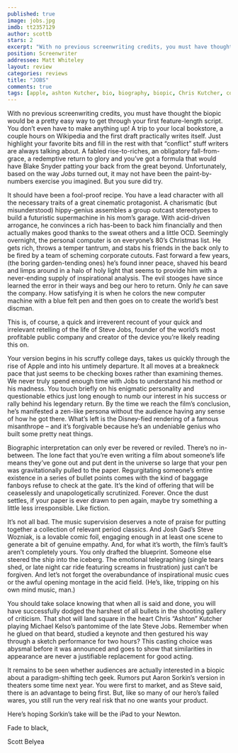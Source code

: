 ```yaml
---
published: true
image: jobs.jpg
imdb: tt2357129
author: scottb
stars: 2
excerpt: "With no previous screenwriting credits, you must have thought the biopic would be a pretty easy way to get through your first feature-length script. You don&rsquo;t even have to make anything up! A trip to your local bookstore, a couple hours on Wikipedia and the first draft practically writes itself. Just highlight your favorite bits and fill in the rest with that &ldquo;conflict&rdquo; stuff writers are always talking about. A fabled rise-to-riches, an obligatory fall-from-grace, a redemptive return to glory and you&rsquo;ve got a formula that would have Blake Snyder patting your back from the great beyond. Unfortunately, based on the way <em>Jobs </em>turned out, it may not have been the paint-by-numbers exercise you imagined. But you sure did try."
position: Screenwriter
addressee: Matt Whiteley
layout: review
categories: reviews
title: "JOBS"
comments: true
tags: [apple, ashton Kutcher, bio, biography, biopic, Chris Kutcher, computer, Jobs, Letters, movie, Steve, steve jobs, Woz]
---
```

<p>With no previous screenwriting credits, you must have thought the biopic would be a pretty easy way to get through your first feature-length script. You don&rsquo;t even have to make anything up! A trip to your local bookstore, a couple hours on Wikipedia and the first draft practically writes itself. Just highlight your favorite bits and fill in the rest with that &ldquo;conflict&rdquo; stuff writers are always talking about. A fabled rise-to-riches, an obligatory fall-from-grace, a redemptive return to glory and you&rsquo;ve got a formula that would have Blake Snyder patting your back from the great beyond. Unfortunately, based on the way <em>Jobs </em>turned out, it may not have been the paint-by-numbers exercise you imagined. But you sure did try.</p>
<p>It should have been a fool-proof recipe. You have a lead character with all the necessary traits of a great cinematic protagonist. A charismatic (but misunderstood) hippy-genius assembles a group outcast stereotypes to build a futuristic supermachine in his mom&rsquo;s garage. With acid-driven arrogance, he convinces a rich has-been to back him financially and then actually makes good thanks to the sweat others and a little OCD. Seemingly overnight, the personal computer is on everyone&rsquo;s 80&rsquo;s Christmas list. He gets rich, throws a temper tantrum, and stabs his friends in the back only to be fired by a team of scheming corporate cutouts. Fast forward a few years, (the boring garden-tending ones) he&rsquo;s found inner peace, shaved his beard and limps around in a halo of holy light that seems to provide him with a never-ending supply of inspirational analysis. The evil stooges have since learned the error in their ways and beg our hero to return. Only <em>he </em>can save the company. How satisfying it is when he colors the new computer machine with a blue felt pen and then goes on to create the world&rsquo;s best discman.</p>
<p>This is, of course, a quick and irreverent recount of your quick and irrelevant retelling of the life of Steve Jobs, founder of the world&rsquo;s most profitable public company and creator of the device you&rsquo;re likely reading this on.</p>
<p>Your version begins in his scruffy college days, takes us quickly through the rise of Apple and into his untimely departure. It all moves at a breakneck pace that just seems to be checking boxes rather than examining themes. We never truly spend enough time with Jobs to understand his method or his madness. You touch briefly on his enigmatic personality and questionable ethics just long enough to numb our interest in his success or rally behind his legendary return. By the time we reach the film&rsquo;s conclusion, he&rsquo;s manifested a zen-like persona without the audience having any sense of how he got there. What&rsquo;s left is the Disney-fied rendering of a famous misanthrope &ndash; and it&rsquo;s forgivable because he&rsquo;s an undeniable genius who built some pretty neat things.</p>
<p>Biographic interpretation can only ever be revered or reviled. There&rsquo;s no in-between. The lone fact that you&rsquo;re even writing a film about someone&rsquo;s life means they&rsquo;ve gone out and put dent in the universe so large that your pen was gravitationally pulled to the paper. Regurgitating someone&rsquo;s entire existence in a series of bullet points comes with the kind of baggage fanboys refuse to check at the gate. It&rsquo;s the kind of offering that will be ceaselessly and unapologetically scrutinized. Forever. Once the dust settles, if your paper is ever drawn to pen again, maybe try something a little less irresponsible. Like fiction.</p>
<p>It&rsquo;s not all bad. The music supervision deserves a note of praise for putting together a collection of relevant period classics. And Josh Gad&rsquo;s Steve Wozniak, is a lovable comic foil, engaging enough in at least one scene to generate a bit of genuine empathy. And, for what it&rsquo;s worth, the film&rsquo;s fault&rsquo;s aren&rsquo;t completely yours. You only drafted the blueprint. Someone else steered the ship into the iceberg. The emotional telegraphing (single tears shed, or late night car ride featuring screams in frustration) just can&rsquo;t be forgiven. And let&rsquo;s not forget the overabundance of inspirational music cues or the awful opening montage in the acid field. (He&rsquo;s, like, tripping on his own mind music, man.)</p>
<p>You should take solace knowing that when all is said and done, you will have successfully dodged the harshest of all bullets in the shooting gallery of criticism. That shot will land square in the heart Chris &ldquo;Ashton&rdquo; Kutcher playing Michael Kelso&rsquo;s pantomime of the late Steve Jobs. Remember when he glued on that beard, studied a keynote and then gestured his way through a sketch performance for two hours? This casting choice was abysmal before it was announced and goes to show that similarities in appearance are never a justifiable replacement for good acting.</p>
<p>It remains to be seen whether audiences are actually interested in a biopic about a paradigm-shifting tech geek. Rumors put Aaron Sorkin&rsquo;s version in theaters some time next year. You were first to market, and as Steve said, there is an advantage to being first. But, like so many of our hero&rsquo;s failed wares, you still run the very real risk that no one wants your product.</p>
<p>Here&rsquo;s hoping Sorkin&rsquo;s take will be the iPad to your Newton.</p>
<p>Fade to black,</p>
<p>Scott Belyea</p>
